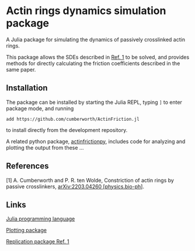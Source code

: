 # Actin rings dynamics simulation package

A Julia package for simulating the dynamics of passively crosslinked actin rings.

This package allows the SDEs described in [Ref. 1](#references) to be solved, and provides methods for directly calculating the friction coefficients described in the same paper.

## Installation

The package can be installed by starting the Julia REPL, typing `]` to enter package mode, and running
```
add https://github.com/cumberworth/ActinFriction.jl
```
to install directly from the development repository.

A related python package, [actinfrictionpy](https://github.com/cumberworth/actinfrictionpy), includes code for analyzing and plotting the output from these ...

## References

[1] A. Cumberworth and P. R. ten Wolde, Constriction of actin rings by passive crosslinkers, [arXiv:2203.04260 [physics.bio-ph]](https://doi.org/10.48550/arXiv.2203.04260).

## Links

[Julia programming language](https://julialang.org/)

[Plotting package](https://github.com/cumberworth/actinfrictionpy)

[Replication package Ref. 1](https://doi.org/10.5281/zenodo.6327217)
